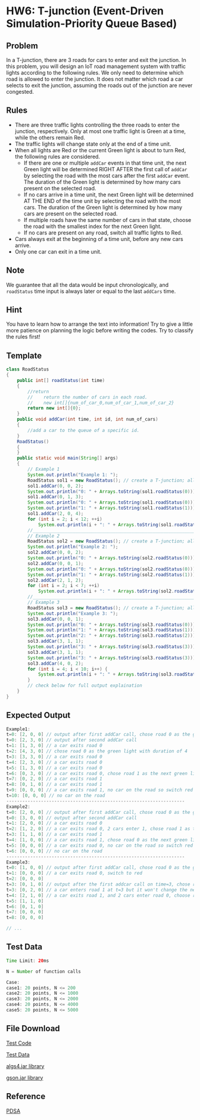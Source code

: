 # HW6: T-junction (Event-Driven Simulation-Priority Queue Based)
## Problem
In a T-junction, there are 3 roads for cars to enter and exit the junction. In this problem, you will design an IoT road management system with traffic lights according to the following rules. We only need to determine which road is allowed to enter the junction. It does not matter which road a car selects to exit the junction, assuming the roads out of the junction are never congested.

## Rules
- There are three traffic lights controlling the three roads to enter the junction, respectively. Only at most one traffic light is Green at a time, while the others remain Red.
- The traffic lights will change state only at the end of a time unit.
- When all lights are Red or the current Green light is about to turn Red, the following rules are considered.
  - If there are one or multiple `addCar` events in that time unit, the next Green light will be determined RIGHT AFTER the first call of `addCar` by selecting the road with the most cars after the first `addCar` event. The duration of the Green light is determined by how many cars present on the selected road.
  - If no cars arrive in a time unit, the next Green light will be determined AT THE END of the time unit by selecting the road with the most cars. The duration of the Green light is determined by how many cars are present on the selected road.
  - If multiple roads have the same number of cars in that state, choose the road with the smallest index for the next Green light.
  - If no cars are present on any road, switch all traffic lights to Red.
- Cars always exit at the beginning of a time unit, before any new cars arrive.
- Only one car can exit in a time unit.

## Note
We guarantee that all the data would be input chronologically, and `roadStatus` time input is always later or equal to the last `addCars` time.

## Hint
You have to learn how to arrange the text into information! Try to give a little more patience on planning the logic before writing the codes.
Try to classify the rules first!

## Template
```java
class RoadStatus
{
    public int[] roadStatus(int time)
    {
        //return
        //    return the number of cars in each road.
        //    new int[]{num_of_car_0,num_of_car_1,num_of_car_2}
        return new int[]{0};
    }
    public void addCar(int time, int id, int num_of_cars)
    {
        //add a car to the queue of a specific id.
    }
    RoadStatus()
    {
    }
    public static void main(String[] args)
    {
        // Example 1
        System.out.println("Example 1: ");
        RoadStatus sol1 = new RoadStatus(); // create a T-junction; all traffic lights are Red at the beginning
        sol1.addCar(0, 0, 2);
        System.out.println("0: " + Arrays.toString(sol1.roadStatus(0)));
        sol1.addCar(0, 1, 3);
        System.out.println("0: " + Arrays.toString(sol1.roadStatus(0)));
        System.out.println("1: " + Arrays.toString(sol1.roadStatus(1)));
        sol1.addCar(2, 0, 4);
        for (int i = 2; i < 12; ++i)
            System.out.println(i + ": " + Arrays.toString(sol1.roadStatus(i)));
        //______________________________________________________________________
        // Example 2
        RoadStatus sol2 = new RoadStatus(); // create a T-junction; all traffic lights are Red at the beginning
        System.out.println("Example 2: ");
        sol2.addCar(0, 0, 2);
        System.out.println("0: " + Arrays.toString(sol2.roadStatus(0)));
        sol2.addCar(0, 0, 1);
        System.out.println("0: " + Arrays.toString(sol2.roadStatus(0)));
        System.out.println("1: " + Arrays.toString(sol2.roadStatus(1)));
        sol2.addCar(2, 1, 2);
        for (int i = 2; i < 7; ++i)
            System.out.println(i + ": " + Arrays.toString(sol2.roadStatus(i)));
        //______________________________________________________________________
        // Example 3
        RoadStatus sol3 = new RoadStatus(); // create a T-junction; all traffic lights are Red at the beginning
        System.out.println("Example 3: ");
        sol3.addCar(0, 0, 1);
        System.out.println("0: " + Arrays.toString(sol3.roadStatus(0)));
        System.out.println("1: " + Arrays.toString(sol3.roadStatus(1)));
        System.out.println("2: " + Arrays.toString(sol3.roadStatus(2)));
        sol3.addCar(3, 1, 1);
        System.out.println("3: " + Arrays.toString(sol3.roadStatus(3))); 
        sol3.addCar(3, 1, 1);
        System.out.println("3: " + Arrays.toString(sol3.roadStatus(3)));
        sol3.addCar(4, 0, 2);
        for (int i = 4; i < 10; i++) {
            System.out.println(i + ": " + Arrays.toString(sol3.roadStatus(i)));
        }
        // check below for full output explaination
    }
}
```

## Expected Output
```java
Example1: 
t=0: [2, 0, 0] // output after first addCar call, chose road 0 as the green light with duration of 2
t=0: [2, 3, 0] // output after second addCar call
t=1: [1, 3, 0] // a car exits road 0
t=2: [4, 3, 0] // chose road 0 as the green light with duration of 4
t=3: [3, 3, 0] // a car exits road 0
t=4: [2, 3, 0] // a car exits road 0
t=5: [1, 3, 0] // a car exits road 0
t=6: [0, 3, 0] // a car exits road 0, chose road 1 as the next green light with duration of 3
t=7: [0, 2, 0] // a car exits road 1
t=8: [0, 1, 0] // a car exits road 1
t=9: [0, 0, 0] // a car exits road 1, no car on the road so switch red
t=10: [0, 0, 0] // no car on the road
-------------------------------------------------------------------
Example2: 
t=0: [2, 0, 0] // output after first addCar call, chose road 0 as the green light with duration of 2
t=0: [3, 0, 0] // output after second addCar call
t=1: [2, 0, 0] // a car exits road 0
t=2: [1, 2, 0] // a car exits road 0, 2 cars enter 1, chose road 1 as the green with duration of 2
t=3: [1, 1, 0] // a car exits road 1
t=4: [1, 0, 0] // a car exits road 1, chose road 0 as the next green light
t=5: [0, 0, 0] // a car exits road 0, no car on the road so switch red
t=6: [0, 0, 0] // no car on the road
-------------------------------------------------------------------
Example3: 
t=0: [1, 0, 0] // output after first addCar call, chose road 0 as the green light with duration of 1
t=1: [0, 0, 0] // a car exits road 0, switch to red
t=2: [0, 0, 0]
t=3: [0, 1, 0] // output after the first addcar call on time=3, chose road 1 as the next green light with duration of 1
t=3: [0, 2, 0] // a car enters road 1 at t=3 but it won't change the next green light choice and duration since it's already determined
t=4: [2, 1, 0] // a car exits road 1, and 2 cars enter road 0, choose road 0 as the next green light with duration of 2
t=5: [1, 1, 0]
t=6: [0, 1, 0]
t=7: [0, 0, 0]
t=8: [0, 0, 0]

// ...
```

## Test Data
```java
Time Limit: 20ms

N = Number of function calls

Case:
case1: 20 points, N <= 200
case2: 20 points, N <= 1000
case3: 20 points, N <= 2000
case4: 20 points, N <= 4000
case5: 20 points, N <= 5000
```

## File Download
[Test Code](https://drive.google.com/file/d/1IcLFj7b_38VUYlmc5L3AqeTCbVB9o1dw/view)

[Test Data](https://drive.google.com/file/d/1PPy8-O4kB7wgPvJtznPOGtFol8tyeI2c/view)

[algs4.jar library](https://algs4.cs.princeton.edu/code/algs4.jar)

[gson.jar library](https://drive.google.com/file/d/1gUhlPLTc4EA8P-R_qf3a4uynCQeR0TgH/view?usp=drive_link)

## Reference
[PDSA](https://hackmd.io/@CiqLOooyRwWmK--mMkfetA/HJwBD7osa)